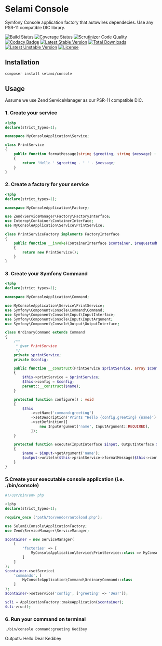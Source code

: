 # Selami Console

Symfony Console application factory that autowires dependecies. Use any PSR-11 compatible DIC library.

[![Build Status](https://api.travis-ci.org/selamiphp/console.svg?branch=master)](https://travis-ci.org/selamiphp/console) [![Coverage Status](https://coveralls.io/repos/github/selamiphp/console/badge.svg?branch=master)](https://coveralls.io/github/selamiphp/console?branch=master) [![Scrutinizer Code Quality](https://scrutinizer-ci.com/g/selamiphp/console/badges/quality-score.png?b=master)](https://scrutinizer-ci.com/g/selamiphp/console/) [![Codacy Badge](https://api.codacy.com/project/badge/Grade/d564565dbc754376a9d022731ec1af75)](https://www.codacy.com/app/mehmet/console?utm_source=github.com&amp;utm_medium=referral&amp;utm_content=selamiphp/console&amp;utm_campaign=Badge_Grade) [![Latest Stable Version](https://poser.pugx.org/selami/console/v/stable)](https://packagist.org/packages/selami/console) [![Total Downloads](https://poser.pugx.org/selami/console/downloads)](https://packagist.org/packages/selami/console) [![Latest Unstable Version](https://poser.pugx.org/selami/console/v/unstable)](https://packagist.org/packages/selami/console) [![License](https://poser.pugx.org/selami/console/license)](https://packagist.org/packages/selami/console)


## Installation

```bash
composer install selami/console
```

## Usage

Assume we use Zend ServiceManager as our PSR-11 compatible DIC.

### 1. Create your service

```php
<?php
declare(strict_types=1);

namespace MyConsoleApplication\Service;

class PrintService
{
    public function formatMessage(string $greeting, string $message) : string
    {
        return 'Hello ' $greeting . ' ' . $message;
    }
}
```

### 2. Create a factory for your service

```php
<?php
declare(strict_types=1);

namespace MyConsoleApplication\Factory;

use Zend\ServiceManager\Factory\FactoryInterface;
use Interop\Container\ContainerInterface;
use MyConsoleApplication\Service\PrintService;

class PrintServiceFactory implements FactoryInterface
{
    public function __invoke(ContainerInterface $container, $requestedName, array $options = null) : PrintService
    {
        return new PrintService();
    }
}

```

### 3. Create your Symfony Command

```php
<?php
declare(strict_types=1);

namespace MyConsoleApplication\Command;

use MyConsoleApplication\Service\PrintService;
use Symfony\Component\Console\Command\Command;
use Symfony\Component\Console\Input\InputInterface;
use Symfony\Component\Console\Input\InputArgument;
use Symfony\Component\Console\Output\OutputInterface;

class OrdinaryCommand extends Command
{
    /**
     * @var PrintService
     */
    private $printService;
    private $config;

    public function __construct(PrintService $printService, array $config, string $name = null)
    {
        $this->printService = $printService;
        $this->config = $config;
        parent::__construct($name);
    }

    protected function configure() : void
    {
        $this
            ->setName('command:greeting')
            ->setDescription('Prints "Hello {config.greeting} {name}')
            ->setDefinition([
                new InputArgument('name', InputArgument::REQUIRED),
            ]);
    }

    protected function execute(InputInterface $input, OutputInterface $output) : void
    {
        $name = $input->getArgument('name');
        $output->writeln($this->printService->formatMessage($this->config['greeting'], $name));
    }
}
```



### 5.Create your executable console application (i.e. ./bin/console)


```php
#!/usr/bin/env php

<?php
declare(strict_types=1);

require_once ('path/to/vendor/autoload.php');

use Selami\Console\ApplicationFactory;
use Zend\ServiceManager\ServiceManager;

$container = new ServiceManager(
	[
    	'factories' => [
        	MyConsoleApplication\Service\PrintService::class => MyConsoleApplication\Factory\PrintServiceFactory::class
    	]
	]
);
$container->setService(
    'commands', [
        MyConsoleApplication\Command\OrdinaryCommand::class
    ]
);
$container->setService('config', ['greeting' => 'Dear']);

$cli = ApplicationFactory::makeApplication($container);
$cli->run();
```

### 6. Run your command on terminal

```bash
./bin/console command:greeting Kedibey
```
Outputs: Hello Dear Kedibey
